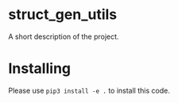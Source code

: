 # struct_gen_utils


A short description of the project.

# Installing 

Please use `pip3 install -e .` to install this code. 
